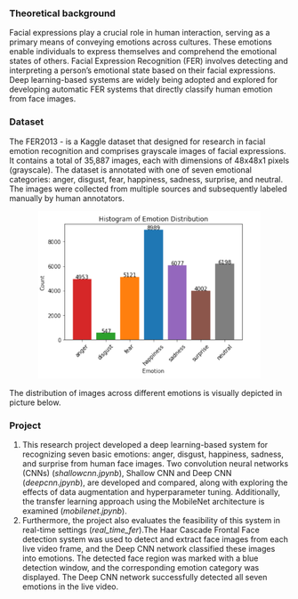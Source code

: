 ### Theoretical background

Facial expressions play a crucial role in human interaction, serving as a primary means of
conveying emotions across cultures. These emotions enable individuals to express themselves
and comprehend the emotional states of others. Facial Expression Recognition (FER) involves
detecting and interpreting a person’s emotional state based on their facial expressions. Deep
learning-based systems are widely being adopted and explored for developing automatic FER
systems that directly classify human emotion from face images.

### Dataset
The FER2013 - is a Kaggle dataset that designed for research in facial emotion recognition and comprises
grayscale images of facial expressions. It contains a total of 35,887 images, each with dimensions
of 48x48x1 pixels (grayscale). The dataset is annotated with one of seven emotional categories: anger,
disgust, fear, happiness, sadness, surprise, and neutral. The images were collected from multiple
sources and subsequently labeled manually by human annotators.

<div align="center">
<img src="Images/p1.PNG" alt="emotions" width="400"/>
</div>

The distribution of images
across different emotions is visually depicted in picture below.



### Project
1. This research project developed a deep learning-based system for recognizing seven basic emotions: anger, disgust, happiness,
sadness, and surprise from human face images. Two convolution neural networks (CNNs) (*shallowcnn.jpynb*), Shallow CNN and Deep CNN (*deepcnn.jpynb*), are developed and compared, along with exploring the effects of data augmentation and hyperparameter tuning.
Additionally, the transfer learning approach using the MobileNet architecture is examined (*mobilenet.jpynb*).
2. Furthermore, the project also evaluates the feasibility of this system in real-time settings (*real_time_fer*).The Haar Cascade Frontal Face detection system was used to detect and extract face images from each live video frame, and the Deep CNN network classified these images into emotions. The detected face region was marked with a blue detection window, and the
corresponding emotion category was displayed. The Deep CNN network successfully detected
all seven emotions in the live video.


